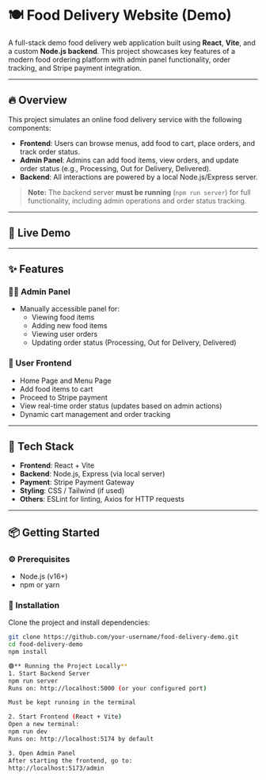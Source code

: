 # 🍽️ Food Delivery Website (Demo)

A full-stack demo food delivery web application built using **React**, **Vite**, and a custom **Node.js backend**. This project showcases key features of a modern food ordering platform with admin panel functionality, order tracking, and Stripe payment integration.

---

## 🔥 Overview

This project simulates an online food delivery service with the following components:

- **Frontend**: Users can browse menus, add food to cart, place orders, and track order status.
- **Admin Panel**: Admins can add food items, view orders, and update order status (e.g., Processing, Out for Delivery, Delivered).
- **Backend**: All interactions are powered by a local Node.js/Express server.

> **Note:** The backend server **must be running** (`npm run server`) for full functionality, including admin operations and order status tracking.

---

## 🚀 Live Demo

<!-- Add your deployment link if available -->
<!-- Live Site: [https://fooddel-vk.netlify.app/](https://fooddel-vk.netlify.app/)) -->

---

## ✨ Features

### 👨‍🍳 Admin Panel
- Manually accessible panel for:
  - Viewing food items
  - Adding new food items
  - Viewing user orders
  - Updating order status (Processing, Out for Delivery, Delivered)

### 🍕 User Frontend
- Home Page and Menu Page
- Add food items to cart
- Proceed to Stripe payment
- View real-time order status (updates based on admin actions)
- Dynamic cart management and order tracking

---

## 🧰 Tech Stack

- **Frontend**: React + Vite
- **Backend**: Node.js, Express (via local server)
- **Payment**: Stripe Payment Gateway
- **Styling**: CSS / Tailwind (if used)
- **Others**: ESLint for linting, Axios for HTTP requests

---

## 📦 Getting Started

### ⚙️ Prerequisites

- Node.js (v16+)
- npm or yarn

### 🔧 Installation

Clone the project and install dependencies:

```bash
git clone https://github.com/your-username/food-delivery-demo.git
cd food-delivery-demo
npm install

🟢** Running the Project Locally**
1. Start Backend Server
npm run server
Runs on: http://localhost:5000 (or your configured port)

Must be kept running in the terminal

2. Start Frontend (React + Vite)
Open a new terminal:
npm run dev
Runs on: http://localhost:5174 by default

3. Open Admin Panel
After starting the frontend, go to:
http://localhost:5173/admin
